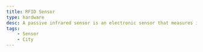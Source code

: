```yaml
---
title: RFID Sensor
type: hardware
desc: A passive infrared sensor is an electronic sensor that measures infrared light radiating from objects in its field of view.
tags:
    - Sensor
    - City
---
```

